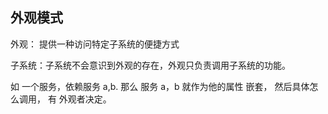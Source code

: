 ## 外观模式

外观： 提供一种访问特定子系统的便捷方式

子系统：子系统不会意识到外观的存在，外观只负责调用子系统的功能。

如 一个服务，依赖服务 a,b. 那么 服务 a，b 就作为他的属性 嵌套， 然后具体怎么调用， 有 外观者决定。

